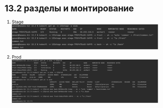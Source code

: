 # 13.2 разделы и монтирование

1. Stage <br>
   <kbd> 
      <img src="https://github.com/Gasan66/devops-netology/blob/main/13.2/stage.png" alt="stage"
      title="stage"/> 
   </kbd>

2. Prod <br>
   <kbd> 
      <img src="https://github.com/Gasan66/devops-netology/blob/main/13.2/prod.png" alt="prod"
      title="prod"/> 
   </kbd>